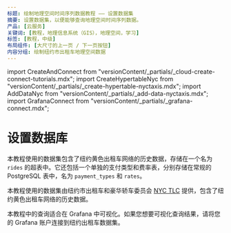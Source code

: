 ```yaml
---
标题: 绘制地理空间时间序列数据教程 —— 设置数据集
摘要: 设置数据集，以便能够查询地理空间时间序列数据。
产品: [云服务]
关键词: [教程，地理信息系统（GIS），地理空间，学习]
标签: [教程，中级]
布局组件: [大尺寸的上一页 / 下一页按钮]
内容分组: 绘制纽约市出租车地理空间数据
---
```


import CreateAndConnect from "versionContent/_partials/_cloud-create-connect-tutorials.mdx";
import CreateHypertableNyc from "versionContent/_partials/_create-hypertable-nyctaxis.mdx";
import AddDataNyc from "versionContent/_partials/_add-data-nyctaxis.mdx";
import GrafanaConnect from "versionContent/_partials/_grafana-connect.mdx";

# 设置数据库

本教程使用的数据集包含了纽约黄色出租车网络的历史数据，存储在一个名为 `rides` 的超表中。它还包括一个单独的支付类型和费率表，分别存储在常规的 PostgreSQL 表中，名为 `payment_types` 和 `rates`。

<Collapsible heading="创建Timescale服务并连接到您的服务" defaultExpanded={false}>

<CreateAndConnect/>

</Collapsible>

<Collapsible heading="数据集" defaultExpanded={false}>

本教程使用的数据集由纽约市出租车和豪华轿车委员会 [NYC TLC][nyc-tlc] 提供，包含了纽约黄色出租车网络的历史数据。

<CreateHypertableNyc />

<AddDataNyc />

</Collapsible>

<Collapsible heading="连接到Grafana" defaultExpanded={false}>

本教程中的查询适合在 Grafana 中可视化。如果您想要可视化查询结果，请将您的 Grafana 账户连接到纽约出租车数据集。

<GrafanaConnect />

</Collapsible>

[nyc-tlc]: https://www1.nyc.gov/site/tlc/about/tlc-trip-record-data.page
